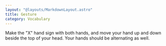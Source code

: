 ```yaml
---
layout: "@layouts/MarkdownLayout.astro"
title: Gesture
category: Vocabulary
---
```


Make the "X" hand sign with both hands,
and move your hand up and down beside the top of your head.
Your hands should be alternating as well.
